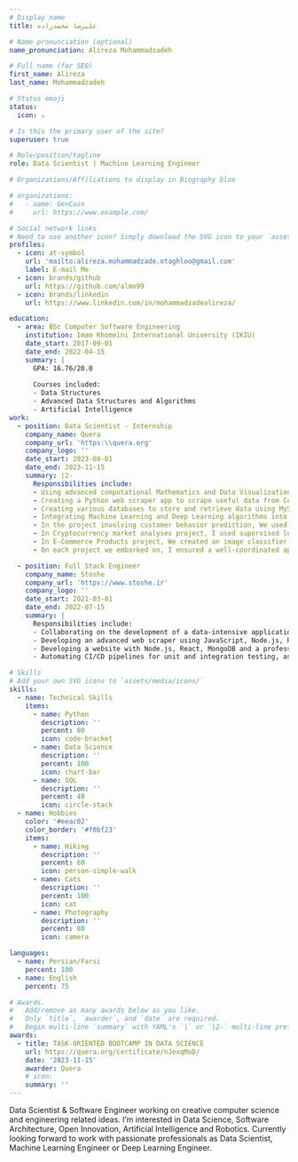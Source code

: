 ```yaml
---
# Display name
title: علیرضا محمدزاده

# Name pronunciation (optional)
name_pronunciation: Alireza Mohammadzadeh

# Full name (for SEO)
first_name: Alireza
last_name: Mohammadzadeh

# Status emoji
status:
  icon: ☕️

# Is this the primary user of the site?
superuser: true

# Role/position/tagline
role: Data Scientist | Machine Learning Engineer

# Organizations/Affiliations to display in Biography blox

# organizations:
#   - name: GenCoin
#     url: https://www.example.com/

# Social network links
# Need to use another icon? Simply download the SVG icon to your `assets/media/icons/` folder.
profiles:
  - icon: at-symbol
    url: 'mailto:alireza.mohammadzade.otaghloo@gmail.com'
    label: E-mail Me
  - icon: brands/github
    url: https://github.com/almo99
  - icon: brands/linkedin
    url: https://www.linkedin.com/in/mohammadzadealireza/

education:
  - area: BSc Computer Software Engineering
    institution: Imam Khomeini International University (IKIU)
    date_start: 2017-09-01
    date_end: 2022-04-15
    summary: |
      GPA: 16.76/20.0
      
      Courses included:
      - Data Structures
      - Advanced Data Structures and Algorithms
      - Artificial Intelligence
work:
  - position: Data Scientist - Internship
    company_name: Quera
    company_url: 'https:\\quera.org'
    company_logo: ''
    date_start: 2023-08-01
    date_end: 2023-11-15
    summary: |2-
      Responsibilities include:
      - Using advanced computational Mathematics and Data Visualization tools like Microsoft Power-BI and Python (Matplotlib & Plotly) to analyze various data and draw inferences and testing them using Statistical Hypothesis Testing.
      - Creating a Python web scraper app to scrape useful data from CoinMarketCap website.
      - Creating various databases to store and retrieve data using MySql & Neo4j.
      - Integrating Machine Learning and Deep Learning algorithms into various projects, leveraging their predictive and analytical abilities to propel the process towards the objectives. From using clustering algorithms for effective market segmentation to deploying deep learning neural networks in complex recognition tasks.
      - In the project involving customer behavior prediction, We used NLP algorithms for predicting customer satisfaction based on user review comments about products, thereby personalizing customer interactions, enhancing customer engagement and contributing to the achievement of improving customer experience.
      - In Cryptocurrency market analyses project, I used supervised learning algorithms predicting closing prices aiding in better investment in the future.
      - In E-Commerce Products project, We created an image classifier to automate product categorization. Leveraging the power of Deep Learning, this image classifier can analyze product images & intelligently classify them into appropriate categories, without any manual intervention.
      - On each project we embarked on, I ensured a well-coordinated approach by facilitating effective communication among team members, encouraging everyone to share their unique perspectives. In an interdisciplinary field like data science, where varying skills from data collection, processing, visualization, model building to the interpretation of results are needed, harnessing the potential of every team member is critical. This practice promoted collective intelligence and enhanced creativity and problem-solving capacity.

  - position: Full Stack Engineer
    company_name: Stoshe
    company_url: 'https://www.stoshe.ir'
    company_logo: ''
    date_start: 2021-03-01
    date_end: 2022-07-15
    summary: |
      Responsibilities include:
      - Collaborating on the development of a data-intensive application, which assisted in automating the generation of motion videos with emphasis on marketing advertisement videos. The goal was to deliver effective, time-saving solutions that seamlessly translate marketing needs into compelling video content.
      - Developing an advanced web scraper using JavaScript, Node.js, Puppeteer, React and MongoDB to retrieve the data needed for video creation.
      - Developing a website with Node.js, React, MongoDB and a professional Git/GitHub workflow.
      - Automating CI/CD pipelines for unit and integration testing, as well as the deployment the web app, database and Nginx using Docker Compose, GitHub Actions and scripting.

# Skills
# Add your own SVG icons to `assets/media/icons/`
skills:
  - name: Technical Skills
    items:
      - name: Python
        description: ''
        percent: 80
        icon: code-bracket
      - name: Data Science
        description: ''
        percent: 100
        icon: chart-bar
      - name: SQL
        description: ''
        percent: 40
        icon: circle-stack
  - name: Hobbies
    color: '#eeac02'
    color_border: '#f0bf23'
    items:
      - name: Hiking
        description: ''
        percent: 60
        icon: person-simple-walk
      - name: Cats
        description: ''
        percent: 100
        icon: cat
      - name: Photography
        description: ''
        percent: 80
        icon: camera

languages:
  - name: Persian/Farsi
    percent: 100
  - name: English
    percent: 75

# Awards.
#   Add/remove as many awards below as you like.
#   Only `title`, `awarder`, and `date` are required.
#   Begin multi-line `summary` with YAML's `|` or `|2-` multi-line prefix and indent 2 spaces below.
awards:
  - title: TASK-ORIENTED BOOTCAMP IN DATA SCIENCE
    url: https://quera.org/certificate/nJexqMoD/
    date: '2023-11-15'
    awarder: Quera
    # icon: 
    summary: ''
---
```


Data Scientist & Software Engineer working on creative computer science and engineering related ideas. I’m interested in Data Science, Software Architecture, Open Innovation, Artificial Intelligence and Robotics. Currently looking forward to work with passionate professionals as Data Scientist, Machine Learning Engineer or Deep Learning Engineer.
